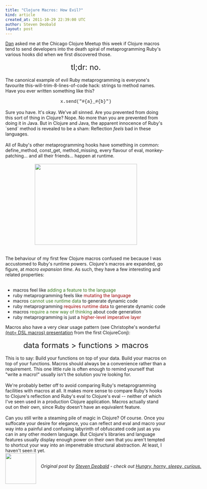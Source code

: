 ```yaml
---
title: "Clojure Macros: How Evil?"
kind: article
created_at: 2011-10-29 22:39:00 UTC
author: Steven Deobald
layout: post
---
```

<div dir="ltr" style="text-align: left;" trbidi="on"><a href="http://www.dan-manges.com/blog">Dan</a> asked me at the Chicago Clojure Meetup this week if Clojure macros tend to send developers into the death spiral of metaprogramming Ruby's various hooks did when we first discovered those.<br /><br /><div style="text-align: center;"><span class="Apple-style-span" style="font-size: x-large;">tl;dr: no.</span></div><br />The canonical example of evil Ruby metaprogramming is everyone's favourite this-will-trim-8-lines-of-code hack: strings to method names. Have you ever written something like this?<br /><br /><div style="text-align: center;"><span class="Apple-style-span" style="font-family: 'Courier New', Courier, monospace;">x.send("#{a}_#{b}")</span></div><br />Sure you have. It's okay. We've all sinned. Are you prevented from doing this sort of thing in Clojure? Nope. No more than you are prevented from doing it in Java. But in Clojure and Java, the apparent innocence of Ruby's `send` method is revealed to be a sham: Reflection <i>feels</i> bad in these languages.<br /><br />All of Ruby's other metaprogramming hooks have something in common: define_method, const_get, method_missing,&nbsp;every flavour of eval, monkey-patching... and all their friends... happen at runtime.<br /><br /><div class="separator" style="clear: both; text-align: center;"><a href="http://1.bp.blogspot.com/-k28Dl5ZWxn4/Tqx76JlgGEI/AAAAAAAAClc/pAjQ6KLmLho/s1600/yin_yang_cats.jpg" imageanchor="1" style="margin-left: 1em; margin-right: 1em;"><img border="0" height="253" src="http://1.bp.blogspot.com/-k28Dl5ZWxn4/Tqx76JlgGEI/AAAAAAAAClc/pAjQ6KLmLho/s320/yin_yang_cats.jpg" width="320" /></a></div><br /><br />The behaviour of my first few Clojure macros confused me because&nbsp;I was accustomed to Ruby's runtime powers. Clojure's macros&nbsp;are expanded, go figure, at <i>macro expansion time</i>. As such, they have a few interesting and related properties:<br /><br /><ul style="text-align: left;"><li>macros feel like&nbsp;<span class="Apple-style-span" style="color: #38761d;">adding a feature to the language</span></li><li>ruby metaprogramming feels like <span class="Apple-style-span" style="color: #990000;">mutating the language</span></li><li>macros <span class="Apple-style-span" style="color: #38761d;">cannot use runtime data</span> to generate dynamic code</li><li>ruby metaprogramming&nbsp;<span class="Apple-style-span" style="color: #990000;">requires runtime data</span> to generate dynamic code</li><li>macros <span class="Apple-style-span" style="color: #38761d;">require a new way of thinking</span> about code generation</li><li>ruby metaprogramming is just a <span class="Apple-style-span" style="color: #990000;">higher-level imperative layer</span>&nbsp;</li></ul><div>Macros also have a very clear usage pattern (see Christophe's wonderful <a href="http://www.slideshare.net/cgrand/dsl-5537797">(not= DSL macros) presentation</a> from the first ClojureConj):</div><div><br /></div><div style="text-align: center;"><span class="Apple-style-span" style="font-size: x-large;">data formats &gt; functions &gt; macros</span></div><div><br /></div><div>This is to say: Build your functions on top of your data. Build your macros on top of your functions. Macros should always be a convenience rather than a requirement. This one little rule is often enough to remind yourself that "write a macro!" usually isn't the solution you're looking for.</div><div><br /></div><div>We're probably better off to avoid comparing Ruby's metaprogramming facilities with macros at all. It makes more sense to compare Ruby's hooks to Clojure's reflection and Ruby's eval to Clojure's eval -- neither of which I've seen used in a production Clojure application. Macros actually stand out on their own, since Ruby doesn't have an equivalent feature.</div><div><br /></div><div>Can you still write a steaming pile of magic in Clojure? Of course. Once you suffocate your desire for elegance, you can reflect and eval and macro your way into a painful and confusing&nbsp;labyrinth&nbsp;of obfuscated code just as you can in any other modern language. But Clojure's libraries and language features usually display enough power on their own that you aren't tempted to shortcut your way into an impenetrable structural abstraction. At least, I haven't seen it yet.</div></div><div class="author">
  <img src="http://nilenso.com/people/steven-200.png" style="width: 96px; height: 96;">
  <span style="position: absolute; padding: 32px 15px;">
    <i>Original post by <a href="http://twitter.com/">Steven Deobald</a> - check out <a href="http://blog.deobald.ca/">Hungry, horny, sleepy, curious.</a></i>
  </span>
</div>
